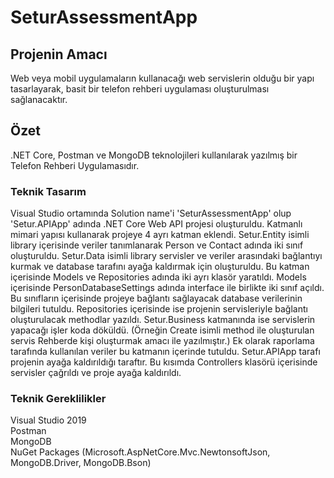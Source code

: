 # SeturAssessmentApp

## Projenin Amacı 
Web veya mobil uygulamaların kullanacağı web servislerin olduğu bir yapı tasarlayarak, basit bir telefon rehberi uygulaması oluşturulması sağlanacaktır.

## Özet
.NET Core, Postman ve MongoDB teknolojileri kullanılarak yazılmış bir Telefon Rehberi Uygulamasıdır.

### Teknik Tasarım
Visual Studio ortamında Solution name'i 'SeturAssessmentApp' olup 'Setur.APIApp' adında .NET Core Web API projesi oluşturuldu. 
Katmanlı mimari yapısı kullanarak projeye 4 ayrı katman eklendi. Setur.Entity isimli library içerisinde veriler tanımlanarak Person ve Contact adında iki sınıf oluşturuldu.
Setur.Data isimli library servisler ve veriler arasındaki bağlantıyı kurmak ve database tarafını ayağa kaldırmak için oluşturuldu. Bu katman içerisinde Models ve Repositories adında iki ayrı klasör yaratıldı. Models içerisinde PersonDatabaseSettings adında interface ile birlikte iki sınıf açıldı.
Bu sınıfların içerisinde projeye bağlantı sağlayacak database verilerinin bilgileri tutuldu. Repositories içerisinde ise projenin servisleriyle bağlantı oluşturulacak methodlar yazıldı.
Setur.Business katmanında ise servislerin yapacağı işler koda döküldü. (Örneğin Create isimli method ile oluşturulan servis Rehberde kişi oluşturmak amacı ile yazılmıştır.)
Ek olarak raporlama tarafında kullanılan veriler bu katmanın içerinde tutuldu. Setur.APIApp tarafı projenin ayağa kaldırıldığı taraftır.
Bu kısımda Controllers klasörü içerisinde servisler çağrıldı ve proje ayağa kaldırıldı.

### Teknik Gereklilikler
Visual Studio 2019 <br/>
Postman <br/>
MongoDB <br/>
NuGet Packages (Microsoft.AspNetCore.Mvc.NewtonsoftJson, MongoDB.Driver, MongoDB.Bson)
